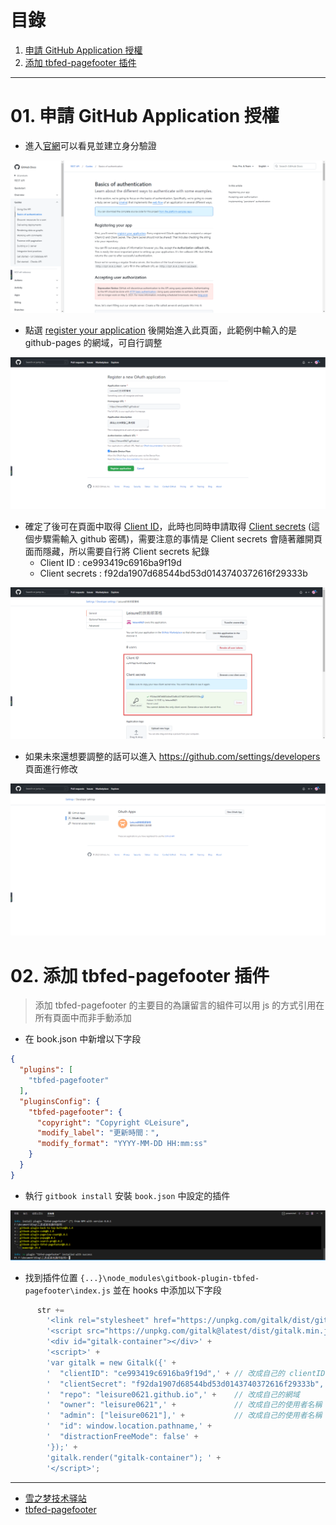 <h1>目錄</h1>

1. [申請 GitHub Application 授權](#s1)
2. [添加 tbfed-pagefooter 插件](#s2)

---

# 01. 申請 GitHub Application 授權<span id="s1"/>

- 進入[官網](https://docs.github.com/en/rest/guides/basics-of-authentication)可以看見並建立身分驗證

<img src="./image/03.dio.svg"/>

- 點選 [register your application](https://github.com/settings/applications/new) 後開始進入此頁面，此範例中輸入的是 github-pages 的網域，可自行調整

<img src="./image/01.dio.svg"/>

- 確定了後可在頁面中取得 <u>Client ID</u>，此時也同時申請取得 <u>Client secrets</u> (這個步驟需輸入 github 密碼)，需要注意的事情是 Client secrets 會隨著離開頁面而隱藏，所以需要自行將 Client secrets 紀錄
  - Client ID : ce993419c6916ba9f19d
  - Client secrets : f92da1907d68544bd53d0143740372616f29333b

<img src="./image/02.dio.svg"/>

- 如果未來還想要調整的話可以進入 https://github.com/settings/developers 頁面進行修改

<img src="./image/04.dio.svg"/>

# 02. 添加 tbfed-pagefooter 插件<span id="s2"/>
> 添加 tbfed-pagefooter 的主要目的為讓留言的組件可以用 js 的方式引用在所有頁面中而非手動添加

- 在 book.json 中新增以下字段

```json
{
  "plugins": [
    "tbfed-pagefooter"
  ],
  "pluginsConfig": {
    "tbfed-pagefooter": {
      "copyright": "Copyright ©Leisure",
      "modify_label": "更新時間：",
      "modify_format": "YYYY-MM-DD HH:mm:ss"
    }
  }
}
```

- 執行 `gitbook install` 安裝 `book.json` 中設定的插件

<img src="./image/05.dio.svg"/>

- 找到插件位置 `{...}\node_modules\gitbook-plugin-tbfed-pagefooter\index.js` 並在 hooks 中添加以下字段

```js
      str +=
        '<link rel="stylesheet" href="https://unpkg.com/gitalk/dist/gitalk.css">' +
        '<script src="https://unpkg.com/gitalk@latest/dist/gitalk.min.js"></script>' +
        '<div id="gitalk-container"></div>' +
        '<script>' +
        'var gitalk = new Gitalk({' +
        '  "clientID": "ce993419c6916ba9f19d",' + // 改成自己的 clientID
        '  "clientSecret": "f92da1907d68544bd53d0143740372616f29333b",' + // 改成自己的 clientSecret
        '  "repo": "leisure0621.github.io",' +    // 改成自己的網域
        '  "owner": "leisure0621",' +             // 改成自己的使用者名稱
        '  "admin": ["leisure0621"],' +           // 改成自己的使用者名稱
        '  "id": window.location.pathname,' + 
        '  "distractionFreeMode": false' +
        '});' +
        'gitalk.render("gitalk-container"); ' +
        '</script>';
```

---

- [雪之梦技术驿站](https://www.cnblogs.com/snowdreams1006/p/10662585.html)
- [tbfed-pagefooter](https://jiangminggithub.github.io/gitbook/chapter-plugins/18-tbfed-pagefooter.html)